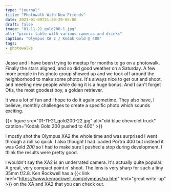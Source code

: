 ```yaml
---
type: "journal"
title: "Photowalk With New Friends"
date: 2021-01-09T21:30:29-05:00
draft: false
image: "01-11-21_gold200-1.jpg"
alt: "picnic table with various cameras and drinks"
caption: "Olympus XA 2 / Kodak Gold @ 400"
tags:
- photowalks
---
```


Jesse and I have been trying to meetup for months to go on a photowalk. Finally the stars aligned, and so did good weather on a Saturday. A few more people in his photo group showed up and we took off around the neighborhood to make some photos. It's always nice to get out and shoot, and meeting new people while doing it is a huge bonus. And I can't forget Otis, the most goodest boy, a golden retriever.

It was a lot of fun and I hope to do it again sometime. They also have, I believe, monthly challenges to create a specific photo which sounds exciting.

{{< figure src="01-11-21_gold200-22.jpg" alt="old blue chevrolet truck" caption="Kodak Gold 200 pushed to 400" >}}

I mostly shot the Olympus XA2 the whole time and was surprised I went through a roll so quick. I also thought I had loaded Portra 400 but instead it was Gold _200_ so I had to make sure I pushed a stop during development. I think the results were pretty good.

I wouldn't say the XA2 is an underrated camera. It's actually quite popular. A great, very compact point n' shoot. The lens is very sharp for such a tiny 35mm f/2.8. Ken Rockwell has a {{< link href="https://www.kenrockwell.com/olympus/xa.htm" text="great write-up" >}} on the XA and XA2 that you can check out.
